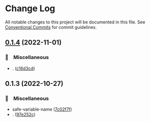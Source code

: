 # Change Log

All notable changes to this project will be documented in this file.
See [Conventional Commits](https://conventionalcommits.org) for commit guidelines.

## [0.1.4](https://github.com/bluelovers/ws-string/compare/reserved2@0.1.3...reserved2@0.1.4) (2022-11-01)



### 🔖　Miscellaneous

* . ([c16d3cd](https://github.com/bluelovers/ws-string/commit/c16d3cd54f8a49287f41805546dca27f709f009d))



## 0.1.3 (2022-10-27)



### 🔖　Miscellaneous

* safe-variable-name ([7c02f7f](https://github.com/bluelovers/ws-string/commit/7c02f7f9a68e98189bea2eab254c0fb9cac4b3e2))
* . ([97e252c](https://github.com/bluelovers/ws-string/commit/97e252c0fed1fadc78670bcdc595da6e7d46f8af))
